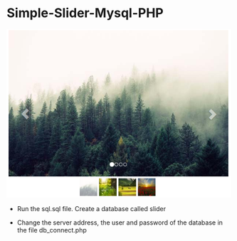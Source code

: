 # Simple-Slider-Mysql-PHP

![Preview](preview/1.png)

- Run the sql.sql file. Create a database called slider

- Change the server address, the user and password of the database in the file db_connect.php
